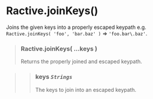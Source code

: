 # Ractive.joinKeys()


Joins the given keys into a properly escaped keypath e.g. `Ractive.joinKeys( 'foo', 'bar.baz' )` => `'foo.bar\.baz'`.

> ### Ractive.joinKeys( ...keys )
> Returns the properly joined and escaped keypath.

> > ### **keys** *`Strings`*
> > The keys to join into an escaped keypath.

